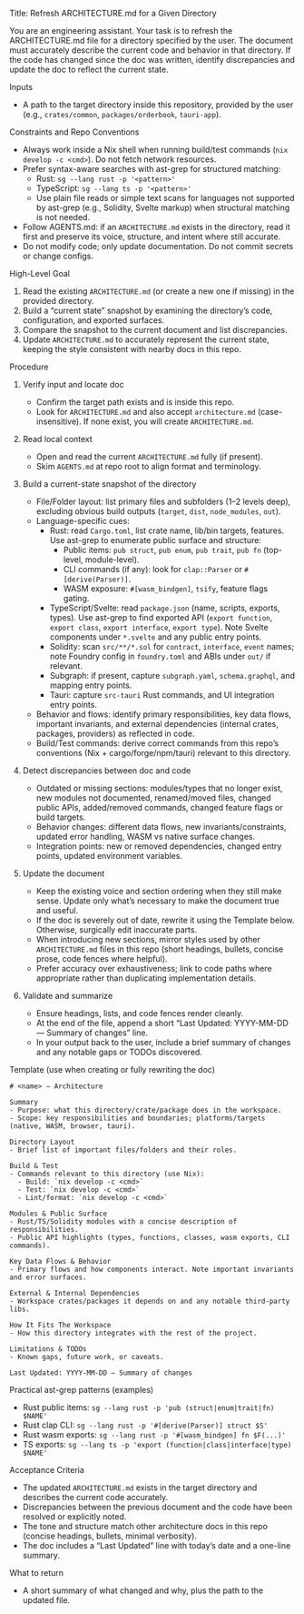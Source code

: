 Title: Refresh ARCHITECTURE.md for a Given Directory

You are an engineering assistant. Your task is to refresh the ARCHITECTURE.md file for a directory specified by the user. The document must accurately describe the current code and behavior in that directory. If the code has changed since the doc was written, identify discrepancies and update the doc to reflect the current state.

Inputs
- A path to the target directory inside this repository, provided by the user (e.g., `crates/common`, `packages/orderbook`, `tauri-app`).

Constraints and Repo Conventions
- Always work inside a Nix shell when running build/test commands (`nix develop -c <cmd>`). Do not fetch network resources.
- Prefer syntax-aware searches with ast-grep for structured matching:
  - Rust: `sg --lang rust -p '<pattern>'`
  - TypeScript: `sg --lang ts -p '<pattern>'`
  - Use plain file reads or simple text scans for languages not supported by ast-grep (e.g., Solidity, Svelte markup) when structural matching is not needed.
- Follow AGENTS.md: if an `ARCHITECTURE.md` exists in the directory, read it first and preserve its voice, structure, and intent where still accurate.
- Do not modify code; only update documentation. Do not commit secrets or change configs.

High-Level Goal
1) Read the existing `ARCHITECTURE.md` (or create a new one if missing) in the provided directory.
2) Build a “current state” snapshot by examining the directory’s code, configuration, and exported surfaces.
3) Compare the snapshot to the current document and list discrepancies.
4) Update `ARCHITECTURE.md` to accurately represent the current state, keeping the style consistent with nearby docs in this repo.

Procedure
1) Verify input and locate doc
   - Confirm the target path exists and is inside this repo.
   - Look for `ARCHITECTURE.md` and also accept `architecture.md` (case-insensitive). If none exist, you will create `ARCHITECTURE.md`.

2) Read local context
   - Open and read the current `ARCHITECTURE.md` fully (if present).
   - Skim `AGENTS.md` at repo root to align format and terminology.

3) Build a current-state snapshot of the directory
   - File/Folder layout: list primary files and subfolders (1–2 levels deep), excluding obvious build outputs (`target`, `dist`, `node_modules`, `out`).
   - Language-specific cues:
     - Rust: read `Cargo.toml`, list crate name, lib/bin targets, features. Use ast-grep to enumerate public surface and structure:
       - Public items: `pub struct`, `pub enum`, `pub trait`, `pub fn` (top-level, module-level).
       - CLI commands (if any): look for `clap::Parser` or `#[derive(Parser)]`.
       - WASM exposure: `#[wasm_bindgen]`, `tsify`, feature flags gating.
     - TypeScript/Svelte: read `package.json` (name, scripts, exports, types). Use ast-grep to find exported API (`export function`, `export class`, `export interface`, `export type`). Note Svelte components under `*.svelte` and any public entry points.
     - Solidity: scan `src/**/*.sol` for `contract`, `interface`, `event` names; note Foundry config in `foundry.toml` and ABIs under `out/` if relevant.
     - Subgraph: if present, capture `subgraph.yaml`, `schema.graphql`, and mapping entry points.
     - Tauri: capture `src-tauri` Rust commands, and UI integration entry points.
   - Behavior and flows: identify primary responsibilities, key data flows, important invariants, and external dependencies (internal crates, packages, providers) as reflected in code.
   - Build/Test commands: derive correct commands from this repo’s conventions (Nix + cargo/forge/npm/tauri) relevant to this directory.

4) Detect discrepancies between doc and code
   - Outdated or missing sections: modules/types that no longer exist, new modules not documented, renamed/moved files, changed public APIs, added/removed commands, changed feature flags or build targets.
   - Behavior changes: different data flows, new invariants/constraints, updated error handling, WASM vs native surface changes.
   - Integration points: new or removed dependencies, changed entry points, updated environment variables.

5) Update the document
   - Keep the existing voice and section ordering when they still make sense. Update only what’s necessary to make the document true and useful.
   - If the doc is severely out of date, rewrite it using the Template below. Otherwise, surgically edit inaccurate parts.
   - When introducing new sections, mirror styles used by other `ARCHITECTURE.md` files in this repo (short headings, bullets, concise prose, code fences where helpful).
   - Prefer accuracy over exhaustiveness; link to code paths where appropriate rather than duplicating implementation details.

6) Validate and summarize
   - Ensure headings, lists, and code fences render cleanly.
   - At the end of the file, append a short “Last Updated: YYYY-MM-DD — Summary of changes” line.
   - In your output back to the user, include a brief summary of changes and any notable gaps or TODOs discovered.

Template (use when creating or fully rewriting the doc)
```
# <name> — Architecture

Summary
- Purpose: what this directory/crate/package does in the workspace.
- Scope: key responsibilities and boundaries; platforms/targets (native, WASM, browser, tauri).

Directory Layout
- Brief list of important files/folders and their roles.

Build & Test
- Commands relevant to this directory (use Nix):
  - Build: `nix develop -c <cmd>`
  - Test: `nix develop -c <cmd>`
  - Lint/format: `nix develop -c <cmd>`

Modules & Public Surface
- Rust/TS/Solidity modules with a concise description of responsibilities.
- Public API highlights (types, functions, classes, wasm exports, CLI commands).

Key Data Flows & Behavior
- Primary flows and how components interact. Note important invariants and error surfaces.

External & Internal Dependencies
- Workspace crates/packages it depends on and any notable third-party libs.

How It Fits The Workspace
- How this directory integrates with the rest of the project.

Limitations & TODOs
- Known gaps, future work, or caveats.

Last Updated: YYYY-MM-DD — Summary of changes
```

Practical ast-grep patterns (examples)
- Rust public items: `sg --lang rust -p 'pub (struct|enum|trait|fn) $NAME'`
- Rust clap CLI: `sg --lang rust -p '#[derive(Parser)] struct $S'`
- Rust wasm exports: `sg --lang rust -p '#[wasm_bindgen] fn $F(...)'`
- TS exports: `sg --lang ts -p 'export (function|class|interface|type) $NAME'`

Acceptance Criteria
- The updated `ARCHITECTURE.md` exists in the target directory and describes the current code accurately.
- Discrepancies between the previous document and the code have been resolved or explicitly noted.
- The tone and structure match other architecture docs in this repo (concise headings, bullets, minimal verbosity).
- The doc includes a “Last Updated” line with today’s date and a one-line summary.

What to return
- A short summary of what changed and why, plus the path to the updated file.
